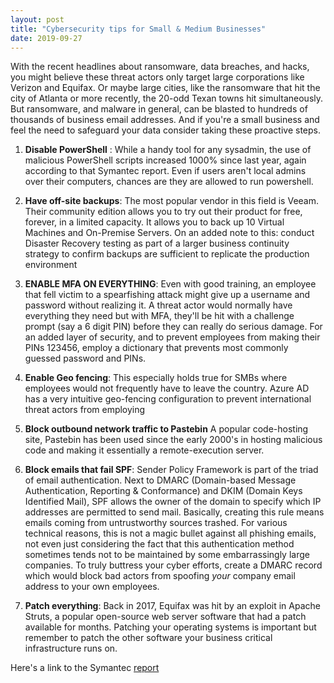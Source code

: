 ```yaml
---
layout: post
title: "Cybersecurity tips for Small & Medium Businesses"
date: 2019-09-27
---
```


With the recent headlines about ransomware, data breaches, and hacks, you might believe these threat actors only target large
corporations like Verizon and Equifax. Or maybe large cities, like the ransomware that hit the city of Atlanta or more recently, the 20-odd
Texan towns hit simultaneously. But ransomware, and malware in general, can be blasted to hundreds of thousands of business email
addresses. And if you're a small business and feel the need to safeguard your data consider taking these proactive steps.

1. **Disable PowerShell** : While a handy tool for any sysadmin, the use of malicious PowerShell scripts increased 1000% since last year,
again according to that Symantec report. Even if users aren't local admins over their computers, chances are they are allowed to run powershell.

2. **Have off-site backups**: The most popular vendor in this field is Veeam. Their community edition allows you to try out their product 
for free, forever, in a limited capacity. It allows you to back up 10 Virtual Machines and On-Premise Servers. On an added note to this:
conduct Disaster Recovery testing as part of a larger business continuity strategy to confirm backups are sufficient to replicate the production environment

3. **ENABLE MFA ON EVERYTHING**: Even with good training, an employee that fell victim to a spearfishing attack might give up a username and password without realizing it.
A threat actor would normally have everything they need but with MFA, they'll be hit with a challenge prompt (say a 6 digit PIN) before 
they can really do serious damage. For an added layer of security,
and to prevent employees from making their PINs 123456, employ a dictionary that prevents most commonly guessed password and PINs. 

4. **Enable Geo fencing**: This especially holds true for SMBs where employees would not frequently have to leave the country. Azure AD has a very intuitive 
geo-fencing configuration to prevent international threat actors from employing 

5. **Block outbound network traffic to Pastebin** A popular code-hosting site, Pastebin has been used since the early 2000's in hosting
malicious code and making it essentially a remote-execution server.

6. **Block emails that fail SPF**: Sender Policy Framework is part of the triad of email authentication. Next to DMARC (Domain-based Message Authentication, Reporting & Conformance) 
and DKIM (Domain Keys Identified Mail), SPF allows the owner of the domain to specify which IP addresses are permitted to send mail. Basically, creating
this rule means emails coming from untrustworthy sources trashed. For various technical reasons, this is not a magic bullet against all phishing emails,
not even just considering the fact that this authentication method sometimes tends not to be maintained by some embarrassingly large companies.
To truly buttress your cyber efforts, create a DMARC record which would block bad actors from spoofing *your* company email address to your own employees.

7. **Patch everything**: Back in 2017, Equifax was hit by an exploit in Apache Struts, a popular open-source web server software that had a 
patch available for months. Patching your operating systems is important but remember to patch the other software your business critical infrastructure runs on.

Here's a link to the Symantec [report](https://www.symantec.com/content/dam/symantec/docs/reports/istr-24-2019-en.pdf)
